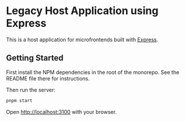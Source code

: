 # Legacy Host Application using Express

This is a host application for microfrontends built with [Express](https://expressjs.com/).

## Getting Started

First install the NPM dependencies in the root of the monorepo. See the README file there for instructions.

Then run the server:

```bash
pnpm start
```

Open <http://localhost:3100> with your browser.
